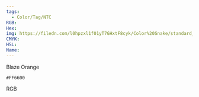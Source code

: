 ```yaml
---
tags:
  - Color/Tag/NTC
RGB:
Hex:
img: https://filedn.com/l0hpzxl1f01yT7GHxtF8cyk/Color%20Snake/standard_csv_to_svg//FF6600.svg
CMYK:
HSL:
Name:
---
```

Blaze Orange
```palette
#FF6600
```
RGB
